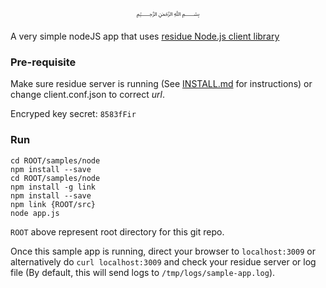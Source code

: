<p align="center">
  ﷽
</p>

A very simple nodeJS app that uses [residue Node.js client library](https://www.npmjs.com/package/residue)

### Pre-requisite
Make sure residue server is running (See [INSTALL.md](https://github.com/muflihun/residue/tree/master/docs/INSTALL.md) for instructions) or change client.conf.json to correct _url_.

Encryped key secret: `8583fFir`

### Run
```
cd ROOT/samples/node
npm install --save
cd ROOT/samples/node
npm install -g link
npm install --save
npm link {ROOT/src}
node app.js
```

`ROOT` above represent root directory for this git repo.

Once this sample app is running, direct your browser to `localhost:3009` or alternatively do `curl localhost:3009` and check your residue server or log file (By default, this will send logs to `/tmp/logs/sample-app.log`).
